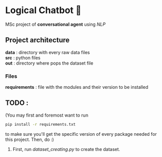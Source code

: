 # Logical Chatbot 💬
MSc project of **conversational agent** using *NLP*

## Project architecture
**data** : directory with every raw data files </br>
**src** : python files </br>
**out** : directory where pops the dataset file
### Files
**requirements** : file with the modules and their version to be installed

## TODO :
(You may first and foremost want to run
```bash
pip install -r requirements.txt
```
to make sure you'll get the specific version of every package needed for this project. Then, do :)
1. First, run *dataset_creating.py* to create the dataset.
